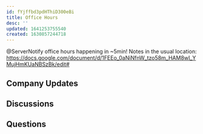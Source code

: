 ```yaml
---
id: fYjffbd3pdHThiD300eBi
title: Office Hours
desc: ''
updated: 1641253755540
created: 1630857244718
---
```


<!--
Update the title of this note the proper format:
title: YYYY-MM-DD Office Hours
-->

@ServerNotify  office hours happening in ~5min!
Notes in the usual location:  https://docs.google.com/document/d/1FEEo_0aNiNfnW_tzo58m_HAM8wI_YMujHmKUaNBSzBk/edit#

## Company Updates

## Discussions

## Questions
